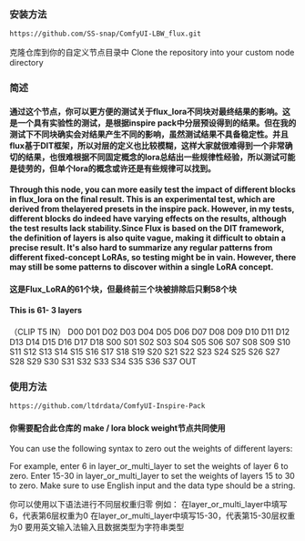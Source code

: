 ### 安装方法
   ```bash
   https://github.com/SS-snap/ComfyUI-LBW_flux.git
   ```
克隆仓库到你的自定义节点目录中
Clone the repository into your custom node directory

### 简述
#### 通过这个节点，你可以更方便的测试关于flux_lora不同块对最终结果的影响。这是一个具有实验性的测试，是根据inspire pack中分层预设得到的结果。但在我的测试下不同块确实会对结果产生不同的影响，虽然测试结果不具备稳定性。并且flux基于DIT框架，所以对层的定义也比较模糊，这样大家就很难得到一个非常确切的结果，也很难根据不同固定概念的lora总结出一些规律性经验，所以测试可能是徒劳的，但单个lora的概念或许还是有些规律可以找到。
#### Through this node, you can more easily test the impact of different blocks in flux_lora on the final result. This is an experimental test,  which are derived from thelayered presets in the inspire pack. However, in my tests, different blocks do indeed have varying effects on the results, although the test results lack stability.Since Flux is based on the DIT framework, the definition of layers is also quite vague, making it difficult to obtain a precise result. It's also hard to summarize any regular patterns from different fixed-concept LoRAs, so testing might be in vain. However, there may still be some patterns to discover within a single LoRA concept.

#### 这是Flux_LoRA的61个块，但最终前三个块被排除后只剩58个块
#### This is 61- 3 layers


（CLIP  T5 IN）	D00	D01	D02	D03	D04	D05	D06	D07	D08	D09	D10	D11	D12	D13	D14	D15	D16	D17	D18	S00	S01	S02	S03	S04	S05	S06	S07	S08	S09	S10	S11	S12	S13	S14	S15	S16	S17	S18	S19	S20	S21	S22	S23	S24	S25	S26	S27	S28	S29	S30	S31	S32	S33	S34	S35	S36	S37	OUT

### 使用方法
   ```bash
   https://github.com/ltdrdata/ComfyUI-Inspire-Pack
   ```
#### 你需要配合此仓库的 make / lora block weight节点共同使用

You can use the following syntax to zero out the weights of different layers:

For example, enter 6 in layer_or_multi_layer to set the weights of layer 6 to zero.
Enter 15-30 in layer_or_multi_layer to set the weights of layers 15 to 30 to zero. Make sure to use English input and the data type should be a string.

你可以使用以下语法进行不同层权重归零
例如：
在layer_or_multi_layer中填写6，代表第6层权重为0
在layer_or_multi_layer中填写15-30，代表第15-30层权重为0
要用英文输入法输入且数据类型为字符串类型
